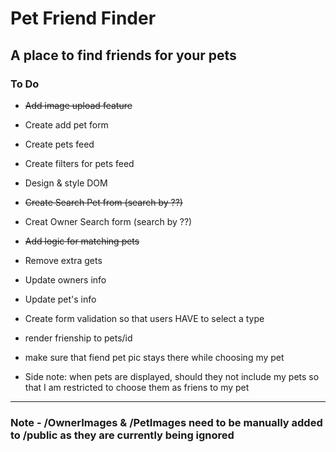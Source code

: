 # Pet Friend Finder
## A place to find friends for your pets

### To Do

* ~~Add image upload feature~~
* Create add pet form
* Create pets feed
* Create filters for pets feed
* Design & style DOM
* ~~Create Search Pet from (search by ??)~~ 
* Creat Owner Search form (search by ??)
* ~~Add logic for matching pets~~

* Remove extra gets
* Update owners info
* Update pet's info
* Create form validation so that users HAVE to select a type

* render frienship to pets/id
* make sure that fiend pet pic stays there while choosing my pet 
* Side note: when pets are displayed, should they not include my pets so that I am restricted to choose them as friens to my pet


***
### Note - /OwnerImages & /PetImages need to be manually added to /public as they are currently being ignored
